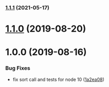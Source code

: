 ### [1.1.1](https://github.com/cheminfo/fcnnls/compare/v1.1.0...v1.1.1) (2021-05-17)

# [1.1.0](https://github.com/cheminfo/fcnnls/compare/v1.0.0...v1.1.0) (2019-08-20)



# 1.0.0 (2019-08-16)


### Bug Fixes

* fix sort call and tests for node 10 ([1a2ea08](https://github.com/cheminfo/fcnnls/commit/1a2ea08))



